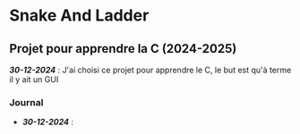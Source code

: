 # Snake And Ladder

## Projet pour apprendre la C (2024-2025)
***30-12-2024*** : J'ai choisi ce projet pour apprendre le C, le but est qu'à terme il y ait un GUI

### Journal
- ***30-12-2024*** : 
